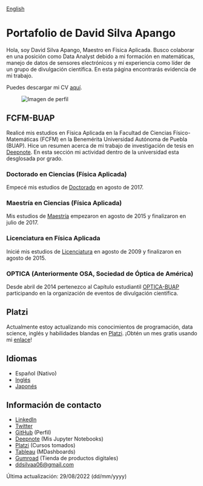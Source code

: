 [English](index.md)

# Portafolio de David Silva Apango

Hola, soy David Silva Apango, Maestro en Física Aplicada. Busco colaborar en una posición como Data Analyst debido a mi formación en matemáticas, manejo de datos de sensores electrónicos y mi experiencia como líder de un grupo de divulgación científica. En esta página encontrarás evidencia de mi trabajo.

Puedes descargar mi CV [aquí](https://drive.google.com/file/d/1d996x0Xiet6PUfcg3oTcbaIEhlsj5YbZ/view?usp=sharing).

<figure>
  <img
  src="https://imgur.com/WxNkgL4.jpg"
  alt="Imagen de perfil">
</figure>


## FCFM-BUAP

Realicé mis estudios en Física Aplicada en la Facultad de Ciencias Físico-Matemáticas (FCFM) en la Benemérita Universidad Autónoma de Puebla (BUAP). Hice un resumen acerca de mi trabajo de investigación de tesis en [Deepnote](https://deepnote.com/@david-silva-apango/Resumen-de-investigacion-loolocDQRZuws7k6tU6Oow). En esta sección mi actividad dentro de la universidad esta desglosada por grado.

### Doctorado en Ciencias (Física Aplicada)

Empecé mis estudios de [Doctorado](phdesp.md) en agosto de 2017.

### Maestría en Ciencias (Física Aplicada)

Mis estudios de [Maestría](mscesp.md) empezaron en agosto de 2015 y finalizaron en julio de 2017.

### Licenciatura en Física Aplicada

Inicié mis estudios de [Licenciatura](bacheloresp.md) en agosto de 2009 y finalizaron en agosto de 2015.

### OPTICA (Anteriormente OSA, Sociedad de Óptica de América)

Desde abril de 2014 pertenezco al Capítulo estudiantil [OPTICA-BUAP](opticaesp.md) participando en la organización de eventos de divulgación científica.

## Platzi

Actualmente estoy actualizando mis conocimientos de programación, data science, inglés y habilidades blandas en [Platzi](platziesp.md). ¡Obtén un mes gratis usando mi [enlace](https://platzi.com/r/davidsilvaa/)!

## Idiomas

- Español (Nativo)
- [Inglés](englishesp.md)
- [Japonés](japaneseesp.md)

## Información de contacto

- [LinkedIn](https://www.linkedin.com/in/david-silva-apango-60553714a/)
- [Twitter](https://twitter.com/DavidSA06)
- [GitHub](https://github.com/DavidSA06) (Perfil)
- [Deepnote](https://deepnote.com/@david-silva-apango) (Mis Jupyter Notebooks)
- [Platzi](https://platzi.com/p/davidsilvaa/) (Cursos tomados)
- [Tableau](https://public.tableau.com/app/profile/david.silva2663) (MDashboards)
- [Gumroad](https://davidsilvaapango.gumroad.com/) (Tienda de productos digitales)
- ddsilvaa06@gmail.com

Última actualización: 29/08/2022 (dd/mm/yyyy)